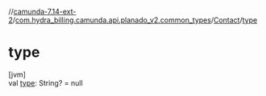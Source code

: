 //[camunda-7.14-ext-2](../../../index.md)/[com.hydra_billing.camunda.api.planado_v2.common_types](../index.md)/[Contact](index.md)/[type](type.md)

# type

[jvm]\
val [type](type.md): String? = null
